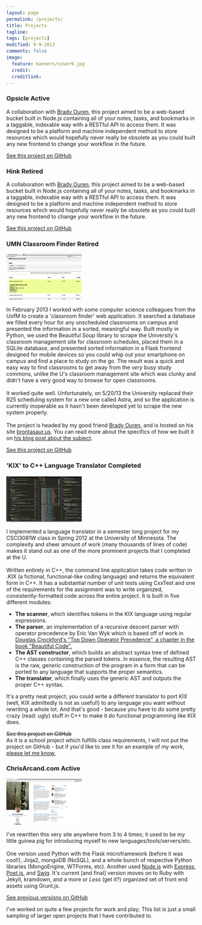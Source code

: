 ```yaml
---
layout: page
permalink: /projects/
title: Projects
tagline: 
tags: [projects]
modified: 9-9-2013
comments: false
image:
  feature: banners/cover9.jpg
  credit: 
  creditlink: 
---
```


<div class="project-container-outer shadow">
  <div class="project-container-inner">
    <h3>Opsicle <span class="label label-success">Active</span></h3>
    <p>
      A collaboration with <a href="http://www.brdyorn.com" target="_none">Brady Ouren</a>, this project aimed to be a web-based
      bucket built in Node.js containing all of your notes, tasks, and bookmarks in a taggable, indexable way with a RESTful API to
      access them. It was designed to be a platform and machine independent method to store resources which would hopefully never really be
      obsolete as you could built any new frontend to change your workflow in the future.
    </p>
    <a href="https://github.com/tippenein/hink" class="github-link" target="_blank">See this project on GitHub</a>
  </div>
</div>

<div class="project-container-outer shadow">
  <div class="project-container-inner">
    <h3>Hink <span class="label">Retired</span></h3>
    <p>
      A collaboration with <a href="http://www.brdyorn.com" target="_none">Brady Ouren</a>, this project aimed to be a web-based
      bucket built in Node.js containing all of your notes, tasks, and bookmarks in a taggable, indexable way with a RESTful API to
      access them. It was designed to be a platform and machine independent method to store resources which would hopefully never really be
      obsolete as you could built any new frontend to change your workflow in the future.
    </p>
    <a href="https://github.com/tippenein/hink" class="github-link" target="_blank">See this project on GitHub</a>
  </div>
</div>

<div class="project-container-outer shadow">
  <div class="project-container-inner">
    <h3>UMN Classroom Finder <span class="label">Retired</span></h3>
    <div class="project-tb-container shadow">
      <a class="fancybox" rel="group" href="/images/projects/scraper.png">
        <img src="/images/projects/scraper_tb.png" alt="" />
      </a>
    </div>
    <p>
      In February 2013 I worked with some computer science colleagues from the UofM to create a 'classroom finder' web application. It searched a database we filled every hour for any unscheduled classrooms on campus and presented the information in a sorted, meaningful way. Built mostly in Python, we used the Beautiful Soup library to scrape the University's classroom management site for classroom schedules, placed them in a SQLite database, and presented sorted information in a Flask frontend designed for mobile devices so you could whip out your smartphone on campus and find a place to study on the go. The result was a quick and easy way to find classrooms to get away from the <i>very</i> busy study commons, unlike the U's classroom management site which was clunky and didn't have a very good way to
      browse for open classrooms.
      <br><br>
      It worked quite well. Unfortunately, on 5/20/13 the University replaced their R25 scheduling system for a new one called Astra, and so the application is currently inoperable as it hasn't been developed yet to scrape the new system properly.
      <br><br>
      The project is headed by my good friend <a href="http://www.brdyorn.com" target="_blank">Brady Ouren</a>, and is hosted on his site <a href="http://brontasaur.us" target="_blank">brontasaur.us</a>. You can read more about the specifics of how we built it on <a href="http://www.brdyorn.com/post/classroom-scraper" target="_blank">his blog post about the subject</a>.
    </p>
    <a href="https://github.com/ChrisArcand/classroom_finder" class="github-link" target="_blank">See this project on GitHub</a>
  </div>
</div>

<div class="project-container-outer shadow">
  <div class="project-container-inner">
    <h3>'KIX' to C++ Language Translator <span class="label label-info">Completed</span></h3>
    <div class="project-tb-container shadow">
      <a class="fancybox" rel="group" href="/images/projects/3081w_project.png">
        <img src="/images/projects/3081w_project_tb.png" alt="" />
      </a>
    </div>
    <p>
      I implemented a language translator in a semester long project for my CSCI3081W class in Spring 2012 at the University of Minnesota.
      The complexity and sheer amount of work (many thousands of lines of code) makes it stand out as one of the more prominent projects that
      I completed at the U.
      <br><br>
      Written entirely in C++, the command line application takes code written in .KIX (a fictional, functional-like coding language) and
      returns the equivalent form in C++. It has a substantial number of unit tests using CxxTest and one of the requirements for the
      assignment was to write organized, consistently-formatted code across the entire project. It is built in five different modules:
      <ul>
        <li><b>The scanner</b>, which identifies tokens in the KIX language using regular expressions.</li>
        <li><b>The parser</b>, an implementation of a recursive descent parser with operator precedence by Eric Van Wyk which is based off of work in <a href="http://javascript.crockford.com/tdop/tdop.html" target="_blank">Douglas Crockford's "Top Down Operator Precedence", a chapter in the book "Beautiful Code".</a></li>
        <li><b>The AST constructor</b>, which builds an abstract syntax tree of defined C++ classes containing the parsed tokens. In essence,
          the resulting AST is the raw, generic construction of the program in a form that can be ported to any language that supports the proper semantics.</li>
        <li><b>The translator</b>, which finally uses the generic AST and outputs the proper C++ syntax.</li>
      </ul>
      It's a pretty neat project; you could write a different translator to port KIX (well, KIX admittedly is not as useful!) to any language
      you want without rewriting a whole lot. And that's good - because you have to do some pretty crazy (read: ugly) stuff in C++ to make it do functional
      programming like KIX does.
    </p>
    <span class="github-link muted"  style="text-decoration: line-through" target="_blank">See this project on GitHub</span><br>
    As it is a school project which fulfills class requirements, I will not put the project on GitHub - but if you'd like to see it for an
    example of my work, <a href="/contact">please let me know.</a>
    </p>
  </div>
</div>

<div class="project-container-outer shadow">
  <div class="project-container-inner">
    <h3>ChrisArcand.com <span class="label label-success">Active</span></h3>
    <div class="project-tb-container shadow">
      <a class="fancybox" rel="group" href="/images/projects/site2.png">
        <img src="/images/projects/site2_tb.png" alt="" />
      </a>
    </div>
    <p>
      I've rewritten this very site anywhere from 3 to 4 times; it used to be my little guinea pig
      for introducing myself to new languages/tools/servers/etc. 
      <br><br>
      One version used Python with the Flask microframework
      (before it was cool!), Jinja2, mongoDB (NoSQL), and a whole bunch of respective Python libraries (MongoEngine, WTForms, etc).
      Another used <a href="http://www.nodejs.org" target="_blank">Node.js</a> with <a href="http://www.expressjs.com" target="_blank">Express</a>,
      <a href="http://jsantell.github.io/poet/" target="_blank">Poet.js</a>, and
      <a href="http://paularmstrong.github.io/swig/" target="_blank">Swig</a>. It's current [and final] version
      moves on to Ruby with Jekyll, kramdown, and a more or <i>Less</i> (get it?) organized set of front end assets using Grunt.js.
    </p>
    <a href="https://github.com/ChrisArcand" class="github-link" target="_blank">See previous versions on GitHub</a>
  </div>
</div>

I've worked on quite a few projects for work and play; This list is just a small sampling of larger
open projects that I have contributed to. 
